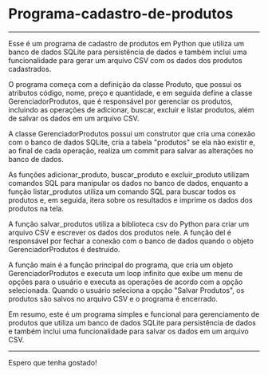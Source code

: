 # Programa-cadastro-de-produtos

---

Esse é um programa de cadastro de produtos em Python que utiliza um banco de dados SQLite para persistência de dados e também inclui uma funcionalidade para gerar um arquivo CSV com os dados dos produtos cadastrados.

O programa começa com a definição da classe Produto, que possui os atributos código, nome, preço e quantidade, e em seguida define a classe GerenciadorProdutos, que é responsável por gerenciar os produtos, incluindo as operações de adicionar, buscar, excluir e listar produtos, além de salvar os dados em um arquivo CSV.

A classe GerenciadorProdutos possui um construtor que cria uma conexão com o banco de dados SQLite, cria a tabela "produtos" se ela não existir e, ao final de cada operação, realiza um commit para salvar as alterações no banco de dados.

As funções adicionar_produto, buscar_produto e excluir_produto utilizam comandos SQL para manipular os dados no banco de dados, enquanto a função listar_produtos utiliza um comando SQL para buscar todos os produtos e, em seguida, itera sobre os resultados e imprime os dados dos produtos na tela.

A função salvar_produtos utiliza a biblioteca csv do Python para criar um arquivo CSV e escrever os dados dos produtos nele. A função del é responsável por fechar a conexão com o banco de dados quando o objeto GerenciadorProdutos é destruído.

A função main é a função principal do programa, que cria um objeto GerenciadorProdutos e executa um loop infinito que exibe um menu de opções para o usuário e executa as operações de acordo com a opção selecionada. Quando o usuário seleciona a opção "Salvar Produtos", os produtos são salvos no arquivo CSV e o programa é encerrado.

Em resumo, este é um programa simples e funcional para gerenciamento de produtos que utiliza um banco de dados SQLite para persistência de dados e também inclui uma funcionalidade para salvar os dados em um arquivo CSV.

---

Espero que tenha gostado!
